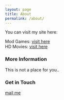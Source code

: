 ```yaml
---
layout: page
title: About
permalink: /about/
---
```


You can visit my site here:

Mod Games: [visit here](https://jadepoiskls.blogspot.com) <br>
HD Movies: [visit here](https://poisklss.blogspot.com)


### More Information

This is not a place for you.. 


### Get in Touch

[mail me](mailto:jadepoisk@gmail.com)
